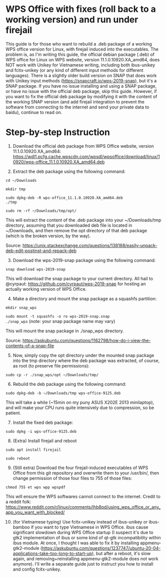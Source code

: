 # WPS Office with fixes (roll back to a working version) and run under firejail
This guide is for those who want to rebuild a .deb package of a working WPS office version for Linux, with firejail induced into the executables. The problem is, as I'm writing this guide, the official debian package (.deb) of WPS office for Linux on WPS website, version 11.1.0.10920.XA_amd64, does NOT work with Unikey for Vietnamese writing, including both ibus-unikey and fcitx-unikey (or any kind of different input methods for different languages). There is a slightly older build version on SNAP that does work with Unikey input methods (https://snapcraft.io/wps-2019-snap), but it's a SNAP package. If you have no issue installing and using a SNAP package, or have no issue with the official deb package, skip this guide. However, if you want to fix the official deb package by modifying it with the content of the working SNAP version (and add firejail integration to prevent the software from connecting to the internet and send your private data to baidu), continue to read on.

# Step-by-step Instruction
1. Download the official deb package from WPS Office website, version 11.1.0.10920.XA_amd64: https://wdl1.pcfg.cache.wpscdn.com/wpsdl/wpsoffice/download/linux/10920/wps-office_11.1.0.10920.XA_amd64.deb

2. Extract the deb package using the following command:

<code>cd ~/Downloads</code>

<code>mkdir tmp</code>

<code>sudo dpkg-deb -R wps-office_11.1.0.10920.XA_amd64.deb ./tmp</code>

<code>sudo rm -rf ~/Downloads/tmp/opt/</code>

This will extract the content of the .deb package into your ~/Downloads/tmp directory, assuming that you downloaded deb file is located in ~/Downloads, and then remove the opt directory of that deb package (which is the broken version, by the way).

Source: https://unix.stackexchange.com/questions/138188/easily-unpack-deb-edit-postinst-and-repack-deb

3. Download the wps-2019-snap package using the following command:

<code>snap download wps-2019-snap</code>

This will download the snap package to your current directory. All hail to @cyrpaut: https://github.com/cyrpaut/wps-2019-snap for hosting an actually working version of WPS Office.

4. Make a directory and mount the snap package as a squashfs partition:

<code>mkdir snap_wps</code>

<code>sudo mount -t squashfs -o ro wps-2019-snap.snap ./snap_wps</code> (note: your snap package name may vary)

This will mount the snap package in ./snap_wps directory.

Source: https://askubuntu.com/questions/1162798/how-do-i-view-the-contents-of-a-snap-file

5. Now, simply copy the opt directory under the mounted snap package into the tmp directory where the deb package was extracted, of course, as root (to preserve file permissions):

<code>sudo cp -r ./snap_wps/opt ~/Downloads/tmp/</code>

6. Rebuild the deb package using the following command:

<code>sudo dpkg-deb -b ~/Downloads/tmp wps-office-9125.deb</code>

This will take a while (~15min on my puny ASUS X202E 2013 minilaptop), and will make your CPU runs quite intensively due to compression, so be patient.

7. Install the fixed deb package:

<code>sudo dpkg -i wps-office-9125.deb</code>

8. (Extra) Install firejail and reboot

<code>sudo apt install firejail</code>

<code>sudo reboot</code>

9. (Still extra) Download the four firejail-induced executables of WPS Office from this git repository and overwrite them to your /usr/bin/, then change permission of those four files to 755 of those files:

<code>chmod 755 et wps wpp wpspdf</code>

This will ensure the WPS softwares cannot connect to the internet. Credit to a reddit folk: https://www.reddit.com/r/linux/comments/lhb8pd/using_wps_office_or_any_app_you_want_with_blocked/


10. (for Vietnamese typing) Use fcitx-unikey instead of ibus-unikey or ibus-bamboo if you want to type Vietnamese in WPS Office. ibus cause significant slowdown during WPS Office startup (I suspect it's due to gtk2 implementation of ibus or some kind of qt-gtk incompatibility within ibus module. At once, I thought I was able to fix it by installing appmenu-gtk2-module (https://askubuntu.com/questions/1237747/ubuntu-20-04-applications-take-too-long-to-start-up), but after a reboot, it's slow again, and removing+reinstalling appmenu-gtk2-module does not work anymore). I'll write a separate guide just to instruct you how to install and config fcitx-unikey.
